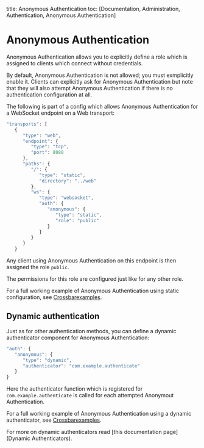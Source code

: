 title: Anonymous Authentication
toc: [Documentation, Administration, Authentication, Anonymous Authentication]

# Anonymous Authentication

Anonymous Authentication allows you to explicitly define a role which is assigned to clients which connect without credentials.

By default, Anonymous Authentication is not allowed; you must exmplicitly enable it. Clients can explicitly ask for Anonymous Authentication but note that they will also attempt Anonymous Authentication if there is no authentication configuration at all.

The following is part of a config which allows Anonymous Authentication for a WebSocket endpoint on a Web transport:

```javascript
"transports": [
   {
      "type": "web",
      "endpoint": {
         "type": "tcp",
         "port": 8080
      },
      "paths": {
         "/": {
            "type": "static",
            "directory": "../web"
         },
         "ws": {
            "type": "websocket",
            "auth": {
               "anonymous": {
                  "type": "static",
                  "role": "public"
               }
            }
         }
      }
   }
```

Any client using Anonymous Authentication on this endpoint is then assigned the role `public`.

The permissions for this role are configured just like for any other role.

For a full working example of Anonymous Authentication using static configuration, see [Crossbarexamples](https://github.com/crossbario/crossbarexamples/tree/master/authentication/anonymous/static).

## Dynamic authentication

Just as for other authentication methods, you can define a dynamic authenticator component for Anonymous Authentication:

```javascript
"auth": {
   "anonymous": {
      "type": "dynamic",
      "authenticator": "com.example.authenticate"
   }
}
```

Here the authenticator function which is registered for `com.example.authenticate` is called for each attempted Anonymout Authentication.

For a full working example of Anonymous Authentication using a dynamic authenticator, see [Crossbarexamples](https://github.com/crossbario/crossbarexamples/tree/master/authentication/anonymous/dynamic).

For more on dynamic authenticators read [this documentation page](Dynamic Authenticators).
